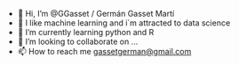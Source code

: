 - 👋 Hi, I’m @GGasset / Germán Gasset Martí
- 👀 I like machine learning and i´m attracted to data science
- 🌱 I’m currently learning python and R
- 💞️ I’m looking to collaborate on ...
- 📫 How to reach me gassetgerman@gmail.com
<!---
GGasset/GGasset is a ✨ special ✨ repository because its `README.md` (this file) appears on your GitHub profile.
You can click the Preview link to take a look at your changes.
--->
